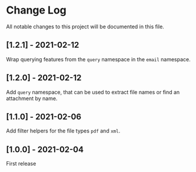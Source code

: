 # Change Log
All notable changes to this project will be documented in this file. 

## [1.2.1] - 2021-02-12
Wrap querying features from the `query` namespace in the `email` namespace.

## [1.2.0] - 2021-02-12
Add `query` namespace, that can be used to extract file names or find an attachment by name.

## [1.1.0] - 2021-02-06
Add filter helpers for the file types `pdf` and `xml`.

## [1.0.0] - 2021-02-04
First release

